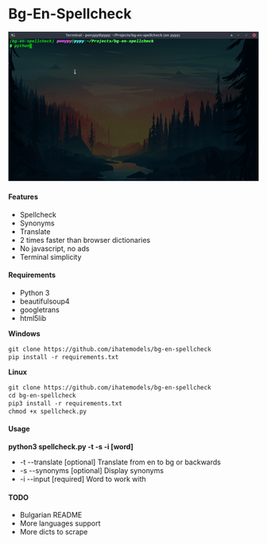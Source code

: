 # Bg-En-Spellcheck

<div>
<img src="/img/gif-en.gif"
 alt="en-spellcheck"
 />
</div>

#### Features

- Spellcheck
- Synonyms 
- Translate 
- 2 times faster than browser dictionaries
- No javascript, no ads 
- Terminal simplicity

#### Requirements

- Python 3
- beautifulsoup4
- googletrans
- html5lib

**Windows**

```
git clone https://github.com/ihatemodels/bg-en-spellcheck
pip install -r requirements.txt 
```

**Linux**

```
git clone https://github.com/ihatemodels/bg-en-spellcheck
cd bg-en-spellcheck
pip3 install -r requirements.txt 
chmod +x spellcheck.py  
```

#### Usage

**python3 spellcheck.py -t -s -i [word]**

- -t --translate [optional] Translate from en to bg or backwards
- -s --synonyms [optional] Display synonyms 
- -i --input [required] Word to work with

#### TODO

- Bulgarian README
- More languages support 
- More dicts to scrape 
